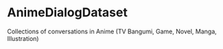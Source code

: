 # AnimeDialogDataset
 Collections of conversations in Anime (TV Bangumi, Game, Novel, Manga, Illustration)
